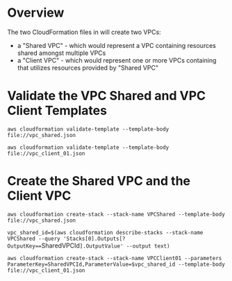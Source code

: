 # Overview
The two CloudFormation files in will create two VPCs:

- a "Shared VPC" - which would represent a VPC containing resources shared amongst multiple VPCs
- a "Client VPC" - which would represent one or more VPCs containing that utilizes resources provided by "Shared VPC"

# Validate the VPC Shared and VPC Client Templates

`aws cloudformation validate-template --template-body file://vpc_shared.json`

`aws cloudformation validate-template --template-body file://vpc_client_01.json`

# Create the Shared VPC and the Client VPC

`aws cloudformation create-stack --stack-name VPCShared --template-body file://vpc_shared.json`

`vpc_shared_id=$(aws cloudformation describe-stacks --stack-name VPCShared --query 'Stacks[0].Outputs[?OutputKey==`SharedVPCId`].OutputValue' --output text)`

`aws cloudformation create-stack --stack-name VPCClient01 --parameters ParameterKey=SharedVPCId,ParameterValue=$vpc_shared_id --template-body file://vpc_client_01.json`

